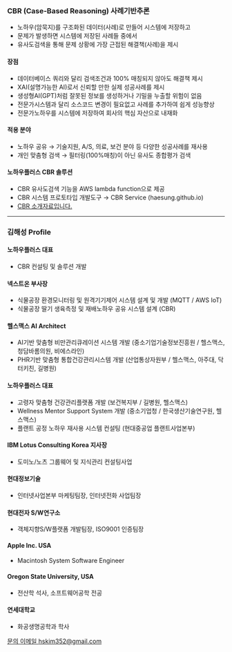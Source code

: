 ### CBR (Case-Based Reasoning) 사례기반추론
- 노하우(암묵지)를 구조화된 데이터(사례)로 만들어 시스템에 저장하고
- 문제가 발생하면 시스템에 저장된 사례들 중에서
- 유사도검색을 통해 문제 상황에 가장 근접된 해결책(사례)을 제시
#### 장점
- 데이터베이스 쿼리와 달리 검색조건과 100% 매칭되지 않아도 해결책 제시
- XAI(설명가능한 AI)로서 신뢰할 만한 실제 성공사례를 제시
- 생성형AI(GPT)처럼 잘못된 정보를 생성하거나 기밀을 누출할 위험이 없음
- 전문가시스템과 달리 소스코드 변경이 필요없고 사례를 추가하여 쉽게 성능향상
- 전문가노하우를 시스템에 저장하여 회사의 핵심 자산으로 내재화
#### 적용 분야
- 노하우 공유 → 기술지원, A/S, 의료, 보건 분야 등 다양한 성공사례를 재사용
- 개인 맞춤형 검색 →  필터링(100%매칭)이 아닌 유사도 종합평가 검색
#### 노하우플러스 CBR 솔루션
- CBR 유사도검색 기능을 AWS lambda function으로 제공
- CBR 시스템 프로토타입 개발도구 → CBR Service (haesung.github.io)
- [CBR 소개자료입니다.](/cbr-intro-v6.2.pdf)
---
### 김해성 Profile
#### 노하우플러스 대표
- CBR 컨설팅 및 솔루션 개발
#### 넥스트온 부사장
- 식물공장 환경모니터링 및 원격기기제어 시스템 설계 및 개발 (MQTT / AWS IoT)
- 식물공장 딸기 생육측정 및 재배노하우 공유 시스템 설계 (CBR)
#### 헬스맥스 AI Architect
- AI기반 맞춤형 비만관리큐레이션 시스템 개발 (중소기업기술정보진흥원 / 헬스맥스, 청담바롬의원, 비에스라인)
- PHR기반 맞춤형 통합건강관리시스템 개발 (산업통상자원부 / 헬스맥스, 아주대, 닥터키친, 길병원)
#### 노하우플러스 대표
- 고령자 맞춤형 건강관리플랫폼 개발 (보건복지부 / 길병원, 헬스맥스)
- Wellness Mentor Support System 개발 (중소기업청 / 한국생산기술연구원, 헬스맥스)
- 플랜트 공정 노하우 재사용 시스템 컨설팅 (현대중공업 플랜트사업본부)
#### IBM Lotus Consulting Korea 지사장
- 도미노/노츠 그룹웨어 및 지식관리 컨설팅사업
#### 현대정보기술
- 인터넷사업본부 마케팅팀장, 인터넷전화 사업팀장
#### 현대전자 S/W연구소
- 객체지향S/W플랫폼 개발팀장, ISO9001 인증팀장
#### Apple Inc. USA
- Macintosh System Software Engineer
#### Oregon State University, USA
- 전산학 석사, 소프트웨어공학 전공
#### 연세대학교
- 화공생명공학과 학사

[문의 이메일 hskim352@gmail.com](mailto:hskim352@gmail.com)
